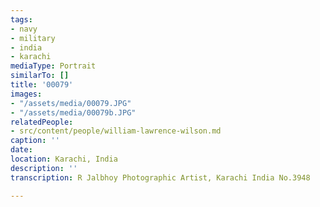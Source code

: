 ```yaml
---
tags:
- navy
- military
- india
- karachi
mediaType: Portrait
similarTo: []
title: '00079'
images:
- "/assets/media/00079.JPG"
- "/assets/media/00079b.JPG"
relatedPeople:
- src/content/people/william-lawrence-wilson.md
caption: ''
date: 
location: Karachi, India
description: ''
transcription: R Jalbhoy Photographic Artist, Karachi India No.3948

---
```

